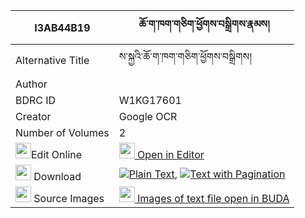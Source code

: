|I3AB44B19|ཆོ་ག་ཁག་གཅིག་ཕྱོགས་བསྒྲིགས་རྣམས། 
| --- | --- 
|Alternative Title |ས་སྐྱའི་ཆོ་ག་ཁག་གཅིག་ཕྱོགས་བསྒྲིགས།
|Author | 
|BDRC ID | W1KG17601
|Creator | Google OCR
|Number of Volumes| 2
|<img width="25" src="https://img.icons8.com/color/25/000000/edit-property.png">Edit Online| [<img width="25" src="https://avatars.githubusercontent.com/u/45091458?s=200&v=4"> Open in Editor](http://editor.openpecha.org/I3AB44B19)
|<img width="25" src="https://img.icons8.com/fluent/48/000000/download-2.png"/>  Download | [![](https://img.icons8.com/color/20/000000/txt.png)Plain Text](https://github.com/Openpecha/I3AB44B19/releases/download/v1/choga_khakchik_chok_drik_nam_plain_I3AB44B19.zip), [![](https://img.icons8.com/color/20/000000/txt.png)Text with Pagination](https://github.com/Openpecha/I3AB44B19/releases/download/v1/choga_khakchik_chok_drik_nam_pages_I3AB44B19.zip)
|<img width="25" src="https://img.icons8.com/plasticine/100/000000/pictures-folder.png"/>  Source Images | [<img width="25" src="https://library.bdrc.io/icons/BUDA-small.svg"> Images of text file open in BUDA](https://library.bdrc.io/show/bdr:W1KG17601)
